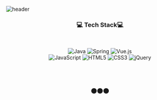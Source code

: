 
![header](https://capsule-render.vercel.app/api?type=slice&color=ff8a80&height=300&section=header&text=YOSEPHLEE)









<h3 align="center">💻 Tech Stack💻</h3><br/>
                            
<div align=center>                            

  ![Java](https://img.shields.io/badge/java-%23ED8B00.svg?style=for-the-badge&logo=java&logoColor=white)  ![Spring](https://img.shields.io/badge/spring-%236DB33F.svg?style=for-the-badge&logo=spring&logoColor=white) ![Vue.js](https://img.shields.io/badge/vuejs-%2335495e.svg?style=for-the-badge&logo=vuedotjs&logoColor=%234FC08D)<br/>
  ![JavaScript](https://img.shields.io/badge/javascript-%23323330.svg?style=for-the-badge&logo=javascript&logoColor=%23F7DF1E) 	 ![HTML5](https://img.shields.io/badge/html5-%23E34F26.svg?style=for-the-badge&logo=html5&logoColor=white) ![CSS3](https://img.shields.io/badge/css3-%231572B6.svg?style=for-the-badge&logo=css3&logoColor=white)  ![jQuery](https://img.shields.io/badge/jquery-%230769AD.svg?style=for-the-badge&logo=jquery&logoColor=white)

</div><br/><br/>
  <h3 align="center">⚫⚫⚫</h3><br>
